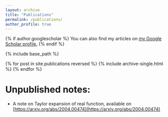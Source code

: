 ```yaml
---
layout: archive
title: "Publications"
permalink: /publications/
author_profile: true
---
```


{% if author.googlescholar %}
  You can also find my articles on <u><a href="{{author.googlescholar}}">my Google Scholar profile</a>.</u>
{% endif %}

{% include base_path %}

{% for post in site.publications reversed %}
  {% include archive-single.html %}
{% endfor %}

Unpublished notes:
======
* A note on Taylor expansion of real function, available on [https://arxiv.org/abs/2004.00474](https://arxiv.org/abs/2004.00474)


